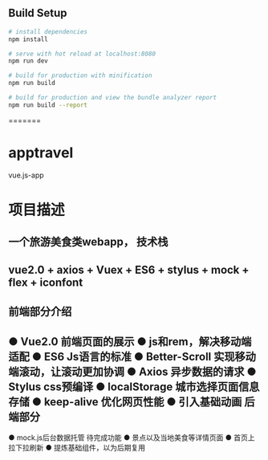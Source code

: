 ## Build Setup

``` bash
# install dependencies
npm install

# serve with hot reload at localhost:8080
npm run dev

# build for production with minification
npm run build

# build for production and view the bundle analyzer report
npm run build --report
```
=======
# apptravel
vue.js-app

项目描述
========
一个旅游美食类webapp，
技术栈
--------
vue2.0 + axios + Vuex + ES6 + stylus + mock + flex + iconfont
------
前端部分介绍
----
● Vue2.0 前端页面的展示
● js和rem，解决移动端适配
● ES6 Js语言的标准
● Better-Scroll 实现移动端滚动，让滚动更加协调
● Axios 异步数据的请求
● Stylus css预编译
● localStorage 城市选择页面信息存储 
● keep-alive 优化网页性能
● 引入基础动画
后端部分
----
● mock.js后台数据托管
待完成功能
● 景点以及当地美食等详情页面
● 首页上拉下拉刷新
● 提炼基础组件，以为后期复用

